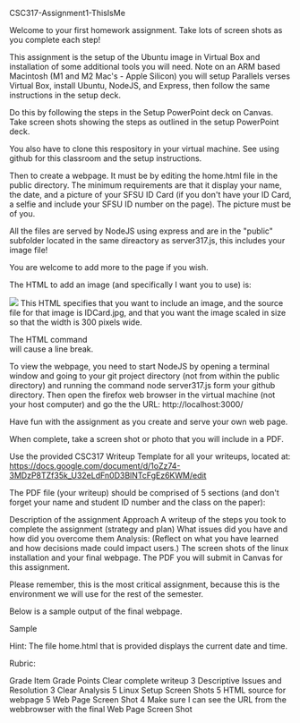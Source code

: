 CSC317-Assignment1-ThisIsMe

Welcome to your first homework assignment. Take lots of screen shots as you complete each step!

This assignment is the setup of the Ubuntu image in Virtual Box and installation of some additional tools you will need. Note on an ARM based Macintosh (M1 and M2 Mac's - Apple Silicon) you will setup Parallels verses Virtual Box, install Ubuntu, NodeJS, and Express, then follow the same instructions in the setup deck.

Do this by following the steps in the Setup PowerPoint deck on Canvas. Take screen shots showing the steps as outlined in the setup PowerPoint deck.

You also have to clone this respository in your virtual machine. See using github for this classroom and the setup instructions.

Then to create a webpage. It must be by editing the home.html file in the public directory. The minimum requirements are that it display your name, the date, and a picture of your SFSU ID Card (if you don't have your ID Card, a selfie and include your SFSU ID number on the page). The picture must be of you.

All the files are served by NodeJS using express and are in the "public" subfolder located in the same direactory as server317.js, this includes your image file!

You are welcome to add more to the page if you wish.

The HTML to add an image (and specifically I want you to use) is:

 <img src=IDCard.jpg width300>
This HTML specifies that you want to include an image, and the source file for that image is IDCard.jpg, and that you want the image scaled in size so that the width is 300 pixels wide.

The HTML command <br> will cause a line break.

To view the webpage, you need to start NodeJS by opening a terminal window and going to your git project directory (not from within the public directory) and running the command node server317.js form your github directory. Then open the firefox web browser in the virtual machine (not your host computer) and go the the URL: http://localhost:3000/

Have fun with the assignment as you create and serve your own web page.

When complete, take a screen shot or photo that you will include in a PDF.

Use the provided CSC317 Writeup Template for all your writeups, located at: https://docs.google.com/document/d/1oZz74-3MDzP8TZf35k_U32eLdFn0D3BlNTcFgEz6KWM/edit

The PDF file (your writeup) should be comprised of 5 sections (and don't forget your name and student ID number and the class on the paper):

Description of the assignment
Approach  A  writeup of the steps you took to complete the assignment (strategy and plan)
What issues did you have and how did you overcome them
Analysis:  (Reflect on what you have learned and how decisions made could impact users.)
The screen shots of the linux installation and your final webpage.
The PDF you will submit in Canvas for this assignment.

Please remember, this is the most critical assignment, because this is the environment we will use for the rest of the semester.

Below is a sample output of the final webpage.

Sample

Hint: The file home.html that is provided displays the current date and time.

Rubric:

Grade Item	Grade Points
Clear complete writeup	3
Descriptive Issues and Resolution	3
Clear Analysis	5
Linux Setup Screen Shots	5
HTML source for webpage	5
Web Page Screen Shot	4
Make sure I can see the URL from the webbrowser with the final Web Page Screen Shot
